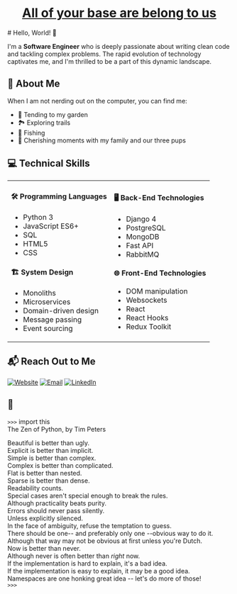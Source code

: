 <h1 align="center"><a href="https://en.wikipedia.org/wiki/All_your_base_are_belong_to_us">All of your base are belong to us</a></h1>
# Hello, World! 👋

I'm a **Software Engineer** who is deeply passionate about writing clean code and tackling complex problems. The rapid evolution of technology captivates me, and I'm thrilled to be a part of this dynamic landscape.

## 🌟 About Me 
When I am not nerding out on the computer, you can find me:
- 🌱 Tending to my garden 
- 🏞 Exploring trails 
- 🎣 Fishing 
- 🐶 Cherishing moments with my family and our three pups 

## 💻 Technical Skills 

<table>
<tr>
<td>

#### 🛠️ **Programming Languages**
- Python 3 
- JavaScript ES6+ 
- SQL 
- HTML5 
- CSS 

#### 🏗️ **System Design**
- Monoliths 
- Microservices 
- Domain-driven design 
- Message passing 
- Event sourcing 

</td>
<td>

#### 🖥️ **Back-End Technologies**
- Django 4 
- PostgreSQL 
- MongoDB 
- Fast API 
- RabbitMQ 

#### 🌐 **Front-End Technologies**
- DOM manipulation 
- Websockets 
- React 
- React Hooks 
- Redux Toolkit 

</td>
</tr>
</table>

## 📬 Reach Out to Me 

[![Website](https://img.shields.io/badge/Website-www.johnblanton.com-blue)](https://www.johnblanton.com)
[![Email](https://img.shields.io/badge/Email-hello@johnblanton.com-red)](mailto:hello@johnblanton.com)
[![LinkedIn](https://img.shields.io/badge/LinkedIn-johnblanton-blue?logo=linkedin)](https://www.linkedin.com/in/john-blanton/)


## 🐍
`>>>` import this  
The Zen of Python, by Tim Peters  

Beautiful is better than ugly.  
Explicit is better than implicit.  
Simple is better than complex.  
Complex is better than complicated.  
Flat is better than nested.  
Sparse is better than dense.  
Readability counts.  
Special cases aren't special enough to break the rules.  
Although practicality beats purity.  
Errors should never pass silently.  
Unless explicitly silenced.  
In the face of ambiguity, refuse the temptation to guess.  
There should be one-- and preferably only one --obvious way to do it.  
Although that way may not be obvious at first unless you're Dutch.  
Now is better than never.  
Although never is often better than *right* now.  
If the implementation is hard to explain, it's a bad idea.  
If the implementation is easy to explain, it may be a good idea.  
Namespaces are one honking great idea -- let's do more of those!  
`>>>`





<!---
john-blanton-jr/john-blanton-jr is a ✨ special ✨ repository because its `README.md` (this file) appears on your GitHub profile.
You can click the Preview link to take a look at your changes.
--->
